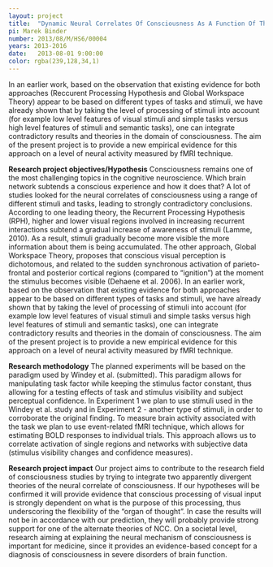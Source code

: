 ```yaml
---
layout: project
title:  "Dynamic Neural Correlates Of Consciousness As A Function Of The Level Of Processing."
pi: Marek Binder
number: 2013/08/M/HS6/00004
years: 2013-2016
date:   2013-08-01 9:00:00
color: rgba(239,128,34,1)
---
```


In an earlier work, based on the observation that existing evidence for both approaches (Reccurent Processing Hypothesis and Global Workspace Theory) appear to be based on different types of tasks and stimuli, we have already shown that by taking the level of processing of stimuli into account (for example low level features of visual stimuli and simple tasks versus high level features of stimuli and semantic tasks), one can integrate contradictory results and theories in the domain of consciousness. The aim of the present project is to provide a new empirical evidence for this approach on a level of neural activity measured by fMRI technique.

**Research project objectives/Hypothesis**
Consciousness remains one of the most challenging topics in the cognitive neuroscience. Which brain network subtends a conscious experience and how it does that? A lot of studies looked for the neural correlates of consciousness using a range of different stimuli and tasks, leading to strongly contradictory conclusions. According to one leading theory, the Recurrent Processing Hypothesis (RPH), higher and lower visual regions involved in increasing recurrent interactions subtend a gradual increase of awareness of stimuli (Lamme, 2010). As a result, stimuli gradually become  more visible the more information about them is being accumulated. The other approach, Global Workspace Theory, proposes that conscious visual perception is dichotomous, and related to the sudden synchronous activation of parieto-frontal and posterior cortical regions (compared to “ignition”) at the moment the stimulus becomes visible (Dehaene et al. 2006). In an earlier work, based on the observation that existing evidence for both approaches appear to be based on different types of tasks and stimuli, we have already shown that by taking the level of processing of stimuli into account (for example low level features of visual stimuli and simple tasks versus high level features of stimuli and semantic tasks), one can integrate contradictory results and theories in the domain of consciousness. The aim of the present project is to provide a new empirical evidence for this approach on a level of neural activity measured by fMRI technique.

**Research methodology**
The planned experiments will be based on the paradigm used by Windey et al. (submitted). This paradigm allows for manipulating task factor while keeping the stimulus factor constant, thus allowing for a testing effects of task and stimulus visibility and subject perceptual confidence. In Experiment 1 we plan to use stimuli used in the Windey et al. study and in Experiment 2 - another type of stimuli, in order to corroborate the original finding. To measure brain activity associated with the task we plan to use event-related fMRI technique, which allows for estimating BOLD responses to individual trials. This approach allows us to correlate activation of single regions and networks with subjective data (stimulus visibility changes and confidence measures).

**Research project impact**
Our project aims to contribute to the research field of consciousness studies by trying to integrate two apparently divergent theories of the neural correlate of consciousness. If our hypotheses will be confirmed it will provide evidence that conscious processing of visual input is strongly dependent on what is the purpose of this processing, thus underscoring the flexibility of the “organ of thought”. In case the results will not be in accordance with our prediction, they will probably provide strong support for one of the alternate theories of NCC. On a societal level, research aiming at explaining the neural mechanism of consciousness is important for medicine, since it provides an evidence-based concept for a diagnosis of consciousness in severe disorders of brain function.
